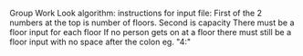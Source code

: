 Group Work
Look algorithm:
instructions for input file:
First of the 2 numbers at the top is number of floors. Second is capacity
There must be a floor input for each floor
If no person gets on at a floor there must still be a floor input with no space after the colon eg. "4:"
